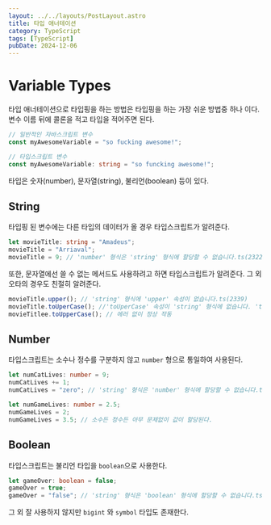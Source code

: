 ```yaml
---
layout: ../../layouts/PostLayout.astro
title: 타입 애너테이션
category: TypeScript
tags: [TypeScript]
pubDate: 2024-12-06
---
```


# Variable Types

타입 애너테이션으로 타입핑을 하는 방법은 타입핑을 하는 가장 쉬운 방법중 하나 이다. 변수 이름 뒤에 콜론을 적고 타입을 적어주면 된다.

```typescript
// 일반적인 자바스크립트 변수
const myAwesomeVariable = "so fucking awesome!";

// 타입스크립트 변수
const myAwesomeVariable: string = "so funcking awesome!";
```

타입은 숫자(number), 문자열(string), 불리언(boolean) 등이 있다.

## String

타입핑 된 변수에는 다른 타입의 데이터가 올 경우 타입스크립트가 알려준다.

```typescript
let movieTitle: string = "Amadeus";
movieTitle = "Arriaval";
movieTitle = 9; // 'number' 형식은 'string' 형식에 할당할 수 없습니다.ts(2322)
```

또한, 문자열에선 쓸 수 없는 메서드도 사용하려고 하면 타입스크립트가 알려준다. 그 외 오타의 경우도 친절히 알려준다.

```typescript
movieTitle.upper(); // 'string' 형식에 'upper' 속성이 없습니다.ts(2339)
movieTitle.toUperCase(); //'toUperCase' 속성이 'string' 형식에 없습니다. 'toUpperCase'을(를) 사용하시겠습니까?ts(2551)
movieTitlee.toUpperCase(); // 에러 없이 정상 작동
```

## Number

타입스크립트는 소수나 정수를 구분하지 않고 `number` 형으로 통일하여 사용된다.

```typescript
let numCatLives: number = 9;
numCatLives += 1;
numCatLives = "zero"; // 'string' 형식은 'number' 형식에 할당할 수 없습니다.ts(2322)

let numGameLives: number = 2.5;
numGameLives = 2;
numGameLives = 3.5; // 소수든 정수든 아무 문제없이 값이 할당된다.
```

## Boolean

타입스크립트는 불리언 타입을 `boolean`으로 사용한다.

```typescript
let gameOver: boolean = false;
gameOver = true;
gameOver = "false"; // 'string' 형식은 'boolean' 형식에 할당할 수 없습니다.ts(2322)
```

그 외 잘 사용하지 않지만 `bigint` 와 `symbol` 타입도 존재한다.

